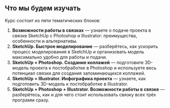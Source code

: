 ## Что мы будем изучать

Курс состоит из пяти тематических блоков:

1.  **Возможности работы в связках** — узнаете о подаче проекта в связке SketchUp с Photoshop и Illustrator: преимущества, особенности и альтернативы.
2.  **SketchUр. Быстрое моделирование** — разберётесь, как ускорить процесс моделирования в SketchUр и организовать модель максимально удобно для работы и подачи.
3.  **SketchUp + Photoshop. Создание коллажей** — подготовите 3D-модель проекта к постобработке в Photoshop и используете весь потенциал связки для создания запоминающихся коллажей.
4.  **SketchUp + Illustrator. Инфографика проекта** — узнаете, как подготовить 3D-модель к постобработке в Illustrator.
5.  **SketchUp + Photoshop + Illustrator. Возможности работы в связке** — разберётесь, как и для чего стоит использовать связку всех трёх программ сразу.

